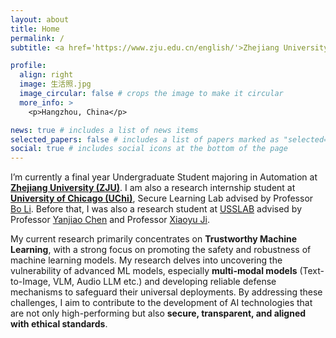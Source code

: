 ```yaml
---
layout: about
title: Home
permalink: /
subtitle: <a href='https://www.zju.edu.cn/english/'>Zhejiang University</a>, College of Electrical Engineering.

profile:
  align: right
  image: 生活照.jpg
  image_circular: false # crops the image to make it circular
  more_info: >
    <p>Hangzhou, China</p>

news: true # includes a list of news items
selected_papers: false # includes a list of papers marked as "selected={true}"
social: true # includes social icons at the bottom of the page
---
```


I’m currently a final year Undergraduate Student majoring in Automation at **<a href='https://www.zju.edu.cn/english/'>Zhejiang University (ZJU)</a>**. I am also a research internship student at **<a href='https://www.uchicago.edu/'>University of Chicago (UChi)<a/>**, Secure Learning Lab advised by Professor <a href=' https://aisecure.github.io/'> Bo Li</a>. Before that, I was also a research student at <a href='https://www.usslab.org/'> USSLAB</a> advised by Professor <a href='https://person.zju.edu.cn/en/0020875'>Yanjiao Chen</a> and Professor <a href='https://sites.google.com/site/xiaoyuijh/home'> Xiaoyu Ji</a>.

My current research primarily concentrates on **Trustworthy Machine Learning**, with a strong focus on promoting the safety and robustness of machine learning models. My research delves into uncovering the vulnerability of advanced ML models, especially **multi-modal models** (Text-to-Image, VLM, Audio LLM etc.) and developing reliable defense mechanisms to safeguard their universal deployments. By addressing these challenges, I aim to contribute to the development of AI technologies that are not only high-performing but also **secure, transparent, and aligned with ethical standards**.

<!--Refer to my <a href="{{ page.cv_pdf | prepend: 'assets/pdf/' | relative_url}}" target="_blank">resume</a> for more detail.-->


<!-- Write your biography here. Tell the world about yourself. Link to your favorite [subreddit](http://reddit.com). You can put a picture in, too. The code is already in, just name your picture `prof_pic.jpg` and put it in the `img/` folder.

Put your address / P.O. box / other info right below your picture. You can also disable any of these elements by editing `profile` property of the YAML header of your `_pages/about.md`. Edit `_bibliography/papers.bib` and Jekyll will render your [publications page](/al-folio/publications/) automatically.

Link to your social media connections, too. This theme is set up to use [Font Awesome icons](https://fontawesome.com/) and [Academicons](https://jpswalsh.github.io/academicons/), like the ones below. Add your Facebook, Twitter, LinkedIn, Google Scholar, or just disable all of them. -->

